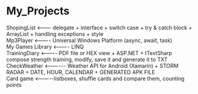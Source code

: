 # My_Projects

ShopingList <--- delegate + interface + switch case + try & catch block + ArrayList + handling exceptions + style <Labels><br/>
Mp3Player <---- Universal Windows Platform (async, await, task)<br/>
My Games Library <---- LINQ<br/>
TrainingDiary <---- PDF file or HEX view + ASP.NET + ITextSharp compose strength training, modify, save it and generate it to TXT <br/>
CheckWeather <------ Weather API for Android (Xamarin) + STORM RADAR + DATE, HOUR, CALENDAR + GENERATED APK FILE<br/>
Card game <-----listboxes, shuffle cards and compare them, counting points<br/>
